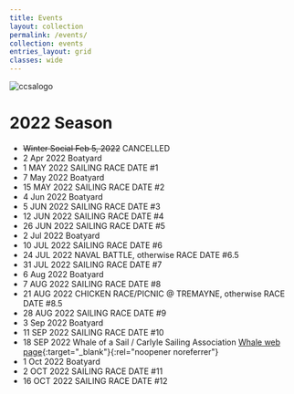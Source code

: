 ```yaml
---
title: Events
layout: collection
permalink: /events/
collection: events
entries_layout: grid
classes: wide
---
```


![ccsalogo](https://user-images.githubusercontent.com/83256703/151712981-36a9809c-a015-4489-8f61-79a9fcdff726.png)

# 2022 Season

* ~~Winter Social Feb 5, 2022~~ CANCELLED
* 2 Apr 2022 Boatyard 
* 1 MAY 2022 SAILING RACE DATE #1
* 7 May 2022 Boatyard
* 15 MAY 2022 SAILING RACE DATE #2
* 4 Jun 2022 Boatyard
* 5 JUN 2022 SAILING RACE DATE #3
* 12 JUN 2022 SAILING RACE DATE #4
* 26 JUN 2022 SAILING RACE DATE #5
* 2 Jul 2022 Boatyard
* 10 JUL 2022 SAILING RACE DATE #6
* 24 JUL 2022 NAVAL BATTLE, otherwise RACE DATE #6.5
* 31 JUL 2022 SAILING RACE DATE #7
* 6 Aug 2022 Boatyard
* 7 AUG 2022 SAILING RACE DATE #8
* 21 AUG 2022 CHICKEN RACE/PICNIC @ TREMAYNE, otherwise RACE DATE #8.5
* 28 AUG 2022 SAILING RACE DATE #9
* 3 Sep 2022 Boatyard
* 11 SEP 2022 SAILING RACE DATE #10
* 18 SEP 2022 Whale of a Sail / Carlyle Sailing Association [Whale web page](https://csa-sailing.org/The_Whale.html){:target="_blank"}{:rel="noopener noreferrer"}
* 1 Oct 2022 Boatyard
* 2 OCT 2022 SAILING RACE DATE #11
* 16 OCT 2022 SAILING RACE DATE #12
